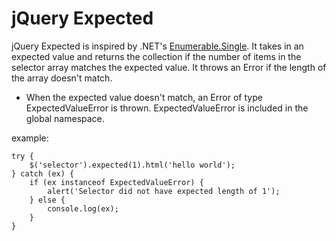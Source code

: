 # jQuery Expected

jQuery Expected is inspired by .NET's [Enumerable.Single](http://msdn.microsoft.com/en-us/library/system.linq.enumerable.single.aspx). It takes in an expected value and returns the collection if the number of items in the selector array matches the expected value. It throws an Error if the length of the array doesn't match.

* When the expected value doesn't match, an Error of type ExpectedValueError is thrown. ExpectedValueError is included in the global namespace.

example:

    try {
        $('selector').expected(1).html('hello world');
    } catch (ex) {
        if (ex instanceof ExpectedValueError) {
            alert('Selector did not have expected length of 1');
        } else {
            console.log(ex);
        }
    }